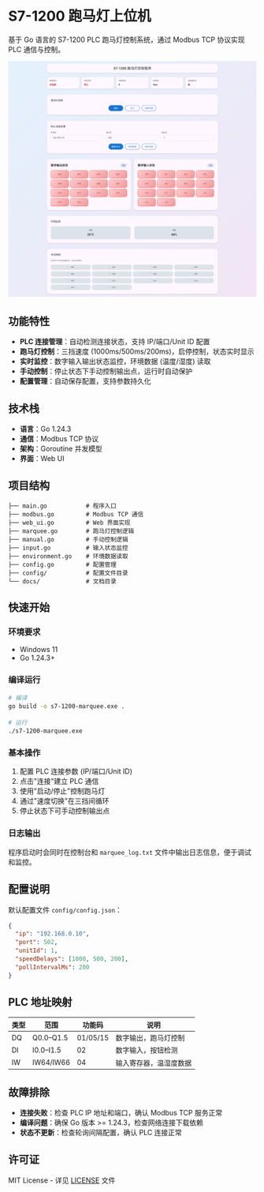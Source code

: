 # S7-1200 跑马灯上位机

基于 Go 语言的 S7-1200 PLC 跑马灯控制系统，通过 Modbus TCP 协议实现 PLC 通信与控制。

![系统界面](docs/示例.png)

## 功能特性

- **PLC 连接管理**：自动检测连接状态，支持 IP/端口/Unit ID 配置
- **跑马灯控制**：三挡速度 (1000ms/500ms/200ms)，启停控制，状态实时显示
- **实时监控**：数字输入输出状态监控，环境数据 (温度/湿度) 读取
- **手动控制**：停止状态下手动控制输出点，运行时自动保护
- **配置管理**：自动保存配置，支持参数持久化

## 技术栈

- **语言**：Go 1.24.3
- **通信**：Modbus TCP 协议
- **架构**：Goroutine 并发模型
- **界面**：Web UI

## 项目结构

```
├── main.go           # 程序入口
├── modbus.go         # Modbus TCP 通信
├── web_ui.go         # Web 界面实现
├── marquee.go        # 跑马灯控制逻辑
├── manual.go         # 手动控制逻辑
├── input.go          # 输入状态监控
├── environment.go    # 环境数据读取
├── config.go         # 配置管理
├── config/           # 配置文件目录
└── docs/             # 文档目录
```

## 快速开始

### 环境要求
- Windows 11
- Go 1.24.3+

### 编译运行
```bash
# 编译
go build -o s7-1200-marquee.exe .

# 运行
./s7-1200-marquee.exe
```

### 基本操作
1. 配置 PLC 连接参数 (IP/端口/Unit ID)
2. 点击"连接"建立 PLC 通信
3. 使用"启动/停止"控制跑马灯
4. 通过"速度切换"在三挡间循环
5. 停止状态下可手动控制输出点

### 日志输出
程序启动时会同时在控制台和 `marquee_log.txt` 文件中输出日志信息，便于调试和监控。

## 配置说明

默认配置文件 `config/config.json`：
```json
{
  "ip": "192.168.0.10",
  "port": 502,
  "unitId": 1,
  "speedDelays": [1000, 500, 200],
  "pollIntervalMs": 200
}
```

## PLC 地址映射

| 类型 | 范围 | 功能码 | 说明 |
|------|------|--------|------|
| DQ | Q0.0–Q1.5 | 01/05/15 | 数字输出，跑马灯控制 |
| DI | I0.0–I1.5 | 02 | 数字输入，按钮检测 |
| IW | IW64/IW66 | 04 | 输入寄存器，温湿度数据 |

## 故障排除

- **连接失败**：检查 PLC IP 地址和端口，确认 Modbus TCP 服务正常
- **编译问题**：确保 Go 版本 >= 1.24.3，检查网络连接下载依赖
- **状态不更新**：检查轮询间隔配置，确认 PLC 连接正常

## 许可证

MIT License - 详见 [LICENSE](LICENSE) 文件